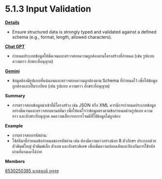 # 5.1.3 Input Validation

**[Details](https://owasp.org/www-project-application-security-verification-standard)**
- Ensure structured data is strongly typed and validated against a defined schema (e.g., format, length, allowed characters).



 **[Chat GPT](https://chatgpt.com/)**
- กำหนดประเภทข้อมูลให้ชัดเจนและตรวจสอบความถูกต้องตามโครงสร้างที่กำหนด (เช่น รูปแบบ ความยาว อักขระที่อนุญาต)


**[Gemini](https://gemini.google.com/app)**
- ข้อมูลต้องมีรูปแบบที่แน่นอนและตรวจสอบความถูกต้องตาม Schema ที่กำหนดไว้ เพื่อให้ข้อมูลถูกต้องและเป็นระเบียบ (เช่น รูปแบบ ความยาว อักขระที่อนุญาต)



**Summary**
- การตรวจสอบข้อมูลนำเข้าที่มีโครงสร้าง เช่น JSON หรือ XML ควรมีการกำหนดประเภทข้อมูลอย่างชัดเจนและตรวจสอบตามสคีมา เพื่อให้แน่ใจว่าข้อมูลตรงตามข้อกำหนดด้านรูปแบบ ความยาว และอักขระที่อนุญาต ลดความเสี่ยงจากการโจมตีที่ใช้ข้อมูลไม่ถูกต้อง


**Example**
- การตรวจสอบรหัสผ่าน:
- ใช้สคีมาที่กำหนดข้อกำหนดของรหัสผ่าน เช่น ต้องมีความยาวอย่างน้อย 8 ตัวอักษร ประกอบด้วยตัวพิมพ์ใหญ่ ตัวพิมพ์เล็ก ตัวเลข และอักขระพิเศษ เพื่อเพิ่มความปลอดภัยและป้องกันการใช้รหัสผ่านที่คาดเดาได้ง่าย

 
**Members**

[6530250395 นายธนบดี บุญสุข](https://realalunda.github.io/security-requirement.html)
